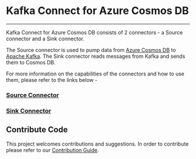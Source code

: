 # Kafka Connect for Azure Cosmos DB
________________________

Kafka Connect for Azure Cosmos DB consists of 2 connectors - a Source connector and a Sink connector. 

The Source connector is used to pump data from [Azure Cosmos DB](https://azure.microsoft.com/services/cosmos-db//) to
[Apache Kafka](https://kafka.apache.org/). The Sink connector reads messages from Kafka and sends them to Cosmos DB. 

For more information on the capabilities of the connectors and how to use them, please refer to the links below -

### [Source Connector](doc/README_Source.md)

### [Sink Connector](doc/README_Sink.md)


## Contribute Code
This project welcomes contributions and suggestions. In order to contribute please refer to our [Contribution Guide](CONTRIBUTING.MD).
